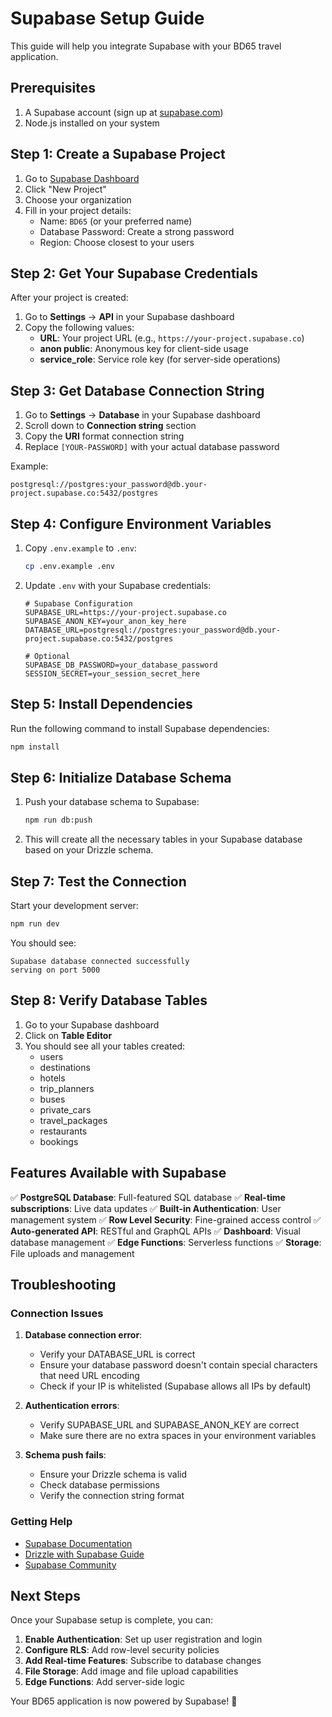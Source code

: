 # Supabase Setup Guide

This guide will help you integrate Supabase with your BD65 travel application.

## Prerequisites

1. A Supabase account (sign up at [supabase.com](https://supabase.com))
2. Node.js installed on your system

## Step 1: Create a Supabase Project

1. Go to [Supabase Dashboard](https://app.supabase.com)
2. Click "New Project"
3. Choose your organization
4. Fill in your project details:
   - Name: `BD65` (or your preferred name)
   - Database Password: Create a strong password
   - Region: Choose closest to your users

## Step 2: Get Your Supabase Credentials

After your project is created:

1. Go to **Settings** → **API** in your Supabase dashboard
2. Copy the following values:
   - **URL**: Your project URL (e.g., `https://your-project.supabase.co`)
   - **anon public**: Anonymous key for client-side usage
   - **service_role**: Service role key (for server-side operations)

## Step 3: Get Database Connection String

1. Go to **Settings** → **Database** in your Supabase dashboard
2. Scroll down to **Connection string** section
3. Copy the **URI** format connection string
4. Replace `[YOUR-PASSWORD]` with your actual database password

Example:
```
postgresql://postgres:your_password@db.your-project.supabase.co:5432/postgres
```

## Step 4: Configure Environment Variables

1. Copy `.env.example` to `.env`:
   ```bash
   cp .env.example .env
   ```

2. Update `.env` with your Supabase credentials:
   ```env
   # Supabase Configuration
   SUPABASE_URL=https://your-project.supabase.co
   SUPABASE_ANON_KEY=your_anon_key_here
   DATABASE_URL=postgresql://postgres:your_password@db.your-project.supabase.co:5432/postgres
   
   # Optional
   SUPABASE_DB_PASSWORD=your_database_password
   SESSION_SECRET=your_session_secret_here
   ```

## Step 5: Install Dependencies

Run the following command to install Supabase dependencies:

```bash
npm install
```

## Step 6: Initialize Database Schema

1. Push your database schema to Supabase:
   ```bash
   npm run db:push
   ```

2. This will create all the necessary tables in your Supabase database based on your Drizzle schema.

## Step 7: Test the Connection

Start your development server:

```bash
npm run dev
```

You should see:
```
Supabase database connected successfully
serving on port 5000
```

## Step 8: Verify Database Tables

1. Go to your Supabase dashboard
2. Click on **Table Editor**
3. You should see all your tables created:
   - users
   - destinations
   - hotels
   - trip_planners
   - buses
   - private_cars
   - travel_packages
   - restaurants
   - bookings

## Features Available with Supabase

✅ **PostgreSQL Database**: Full-featured SQL database
✅ **Real-time subscriptions**: Live data updates
✅ **Built-in Authentication**: User management system
✅ **Row Level Security**: Fine-grained access control
✅ **Auto-generated API**: RESTful and GraphQL APIs
✅ **Dashboard**: Visual database management
✅ **Edge Functions**: Serverless functions
✅ **Storage**: File uploads and management

## Troubleshooting

### Connection Issues

1. **Database connection error**: 
   - Verify your DATABASE_URL is correct
   - Ensure your database password doesn't contain special characters that need URL encoding
   - Check if your IP is whitelisted (Supabase allows all IPs by default)

2. **Authentication errors**:
   - Verify SUPABASE_URL and SUPABASE_ANON_KEY are correct
   - Make sure there are no extra spaces in your environment variables

3. **Schema push fails**:
   - Ensure your Drizzle schema is valid
   - Check database permissions
   - Verify the connection string format

### Getting Help

- [Supabase Documentation](https://supabase.com/docs)
- [Drizzle with Supabase Guide](https://orm.drizzle.team/docs/get-started-postgresql#supabase)
- [Supabase Community](https://github.com/supabase/supabase/discussions)

## Next Steps

Once your Supabase setup is complete, you can:

1. **Enable Authentication**: Set up user registration and login
2. **Configure RLS**: Add row-level security policies
3. **Add Real-time Features**: Subscribe to database changes
4. **File Storage**: Add image and file upload capabilities
5. **Edge Functions**: Add server-side logic

Your BD65 application is now powered by Supabase! 🚀
